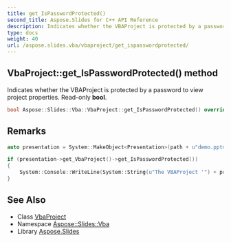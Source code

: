 ```yaml
---
title: get_IsPasswordProtected()
second_title: Aspose.Slides for C++ API Reference
description: Indicates whether the VBAProject is protected by a password to view project properties. Read-only bool.
type: docs
weight: 40
url: /aspose.slides.vba/vbaproject/get_ispasswordprotected/
---
```

## VbaProject::get_IsPasswordProtected() method


Indicates whether the VBAProject is protected by a password to view project properties. Read-only **bool**.

```cpp
bool Aspose::Slides::Vba::VbaProject::get_IsPasswordProtected() override
```

## Remarks



```cpp
auto presentation = System::MakeObject<Presentation>(path + u"demo.pptm");

if (presentation->get_VbaProject()->get_IsPasswordProtected())
{
    System::Console::WriteLine(System::String(u"The VBAProject '") + presentation->get_VbaProject()->get_Name() + u"' is protected by password to view project properties.");
}
```

## See Also

* Class [VbaProject](../)
* Namespace [Aspose::Slides::Vba](../../)
* Library [Aspose.Slides](../../../)